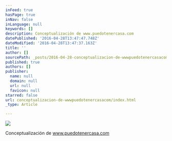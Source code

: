 ```yaml
---
inFeed: true
hasPage: true
inNav: false
inLanguage: null
keywords: []
description: Conceptualización de www.puedotenercasa.com
datePublished: '2016-04-28T13:47:47.748Z'
dateModified: '2016-04-28T13:47:37.163Z'
title: ''
author: []
sourcePath: _posts/2016-04-28-conceptualizacion-de-wwwpuedotenercasacom.md
published: true
authors: []
publisher:
  name: null
  domain: null
  url: null
  favicon: null
starred: false
url: conceptualizacion-de-wwwpuedotenercasacom/index.html
_type: Article

---
```

![](https://the-grid-user-content.s3-us-west-2.amazonaws.com/421f4165-0fc1-4eda-835e-8cbd5af7a3a5.jpg)

Conceptualización de www.puedotenercasa.com